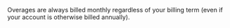 Overages are always billed monthly regardless of your billing term (even if your account is otherwise billed annually).